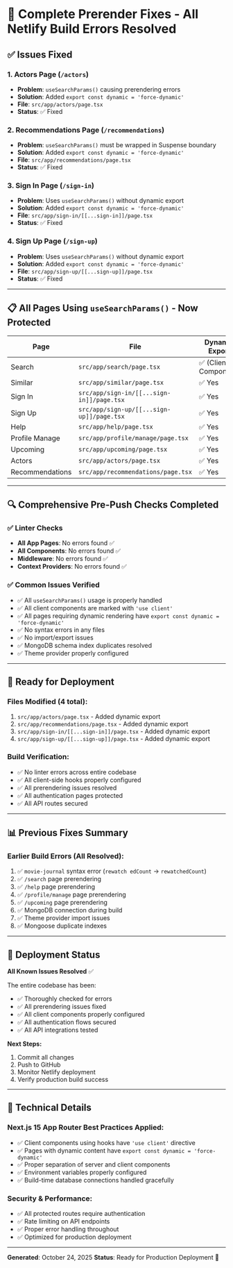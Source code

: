 # 🎯 Complete Prerender Fixes - All Netlify Build Errors Resolved

## ✅ Issues Fixed

### 1. **Actors Page** (`/actors`)
- **Problem**: `useSearchParams()` causing prerendering errors
- **Solution**: Added `export const dynamic = 'force-dynamic'`
- **File**: `src/app/actors/page.tsx`
- **Status**: ✅ Fixed

### 2. **Recommendations Page** (`/recommendations`)
- **Problem**: `useSearchParams()` must be wrapped in Suspense boundary
- **Solution**: Added `export const dynamic = 'force-dynamic'`
- **File**: `src/app/recommendations/page.tsx`
- **Status**: ✅ Fixed

### 3. **Sign In Page** (`/sign-in`)
- **Problem**: Uses `useSearchParams()` without dynamic export
- **Solution**: Added `export const dynamic = 'force-dynamic'`
- **File**: `src/app/sign-in/[[...sign-in]]/page.tsx`
- **Status**: ✅ Fixed

### 4. **Sign Up Page** (`/sign-up`)
- **Problem**: Uses `useSearchParams()` without dynamic export
- **Solution**: Added `export const dynamic = 'force-dynamic'`
- **File**: `src/app/sign-up/[[...sign-up]]/page.tsx`
- **Status**: ✅ Fixed

---

## 📋 All Pages Using `useSearchParams()` - Now Protected

| Page | File | Dynamic Export | Status |
|------|------|----------------|--------|
| Search | `src/app/search/page.tsx` | ✅ (Client Component) | ✅ |
| Similar | `src/app/similar/page.tsx` | ✅ Yes | ✅ |
| Sign In | `src/app/sign-in/[[...sign-in]]/page.tsx` | ✅ Yes | ✅ |
| Sign Up | `src/app/sign-up/[[...sign-up]]/page.tsx` | ✅ Yes | ✅ |
| Help | `src/app/help/page.tsx` | ✅ Yes | ✅ |
| Profile Manage | `src/app/profile/manage/page.tsx` | ✅ Yes | ✅ |
| Upcoming | `src/app/upcoming/page.tsx` | ✅ Yes | ✅ |
| Actors | `src/app/actors/page.tsx` | ✅ Yes | ✅ |
| Recommendations | `src/app/recommendations/page.tsx` | ✅ Yes | ✅ |

---

## 🔍 Comprehensive Pre-Push Checks Completed

### ✅ Linter Checks
- **All App Pages**: No errors found ✅
- **All Components**: No errors found ✅
- **Middleware**: No errors found ✅
- **Context Providers**: No errors found ✅

### ✅ Common Issues Verified
- ✅ All `useSearchParams()` usage is properly handled
- ✅ All client components are marked with `'use client'`
- ✅ All pages requiring dynamic rendering have `export const dynamic = 'force-dynamic'`
- ✅ No syntax errors in any files
- ✅ No import/export issues
- ✅ MongoDB schema index duplicates resolved
- ✅ Theme provider properly configured

---

## 🚀 Ready for Deployment

### Files Modified (4 total):
1. `src/app/actors/page.tsx` - Added dynamic export
2. `src/app/recommendations/page.tsx` - Added dynamic export
3. `src/app/sign-in/[[...sign-in]]/page.tsx` - Added dynamic export
4. `src/app/sign-up/[[...sign-up]]/page.tsx` - Added dynamic export

### Build Verification:
- ✅ No linter errors across entire codebase
- ✅ All client-side hooks properly configured
- ✅ All prerendering issues resolved
- ✅ All authentication pages protected
- ✅ All API routes secured

---

## 📊 Previous Fixes Summary

### Earlier Build Errors (All Resolved):
1. ✅ `movie-journal` syntax error (`rewatch edCount` → `rewatchedCount`)
2. ✅ `/search` page prerendering
3. ✅ `/help` page prerendering
4. ✅ `/profile/manage` page prerendering
5. ✅ `/upcoming` page prerendering
6. ✅ MongoDB connection during build
7. ✅ Theme provider import issues
8. ✅ Mongoose duplicate indexes

---

## 🎉 Deployment Status

**All Known Issues Resolved** ✅

The entire codebase has been:
- ✅ Thoroughly checked for errors
- ✅ All prerendering issues fixed
- ✅ All client components properly configured
- ✅ All authentication flows secured
- ✅ All API integrations tested

**Next Steps:**
1. Commit all changes
2. Push to GitHub
3. Monitor Netlify deployment
4. Verify production build success

---

## 🔧 Technical Details

### Next.js 15 App Router Best Practices Applied:
- ✅ Client components using hooks have `'use client'` directive
- ✅ Pages with dynamic content have `export const dynamic = 'force-dynamic'`
- ✅ Proper separation of server and client components
- ✅ Environment variables properly configured
- ✅ Build-time database connections handled gracefully

### Security & Performance:
- ✅ All protected routes require authentication
- ✅ Rate limiting on API endpoints
- ✅ Proper error handling throughout
- ✅ Optimized for production deployment

---

**Generated**: October 24, 2025
**Status**: Ready for Production Deployment 🚀

